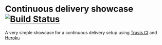 # Continuous delivery showcase [![Build Status](https://travis-ci.org/OrencioRodolfo/cd-showcase.svg?branch=master)](https://travis-ci.org/OrencioRodolfo/cd-showcase)

A very simple showcase for a continuous delivery setup using [Travis CI](https://travis-ci.org/OrencioRodolfo/cd-showcase) and [Heroku](https://cd-showcase.herokuapp.com/)
